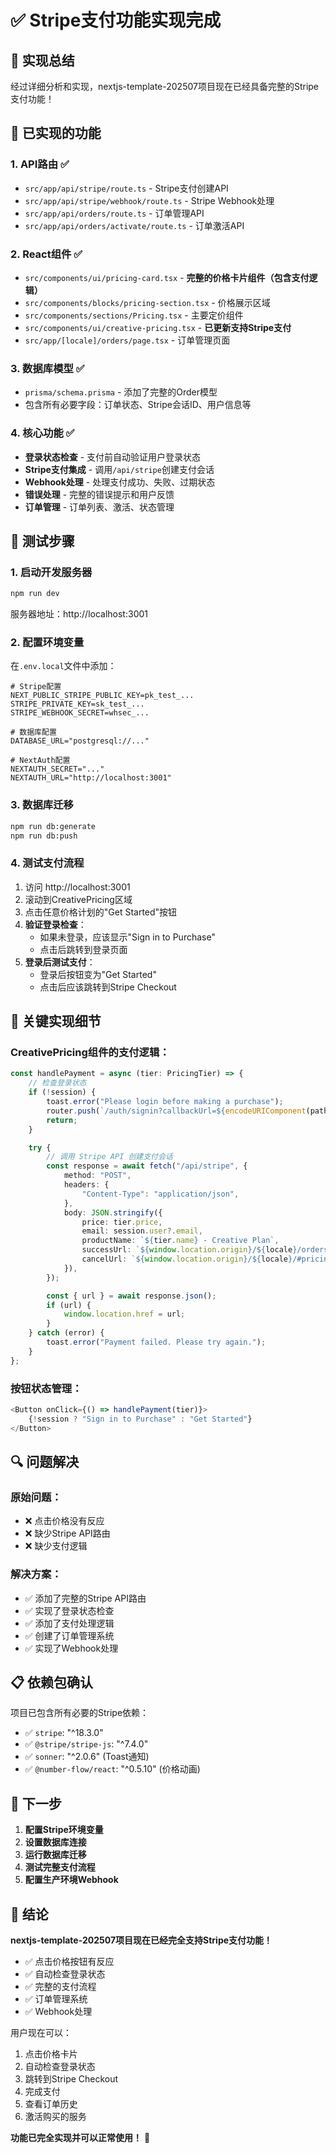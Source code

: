 # ✅ Stripe支付功能实现完成

## 🎉 实现总结

经过详细分析和实现，nextjs-template-202507项目现在已经具备完整的Stripe支付功能！

## 🔧 已实现的功能

### 1. **API路由** ✅
- `src/app/api/stripe/route.ts` - Stripe支付创建API
- `src/app/api/stripe/webhook/route.ts` - Stripe Webhook处理
- `src/app/api/orders/route.ts` - 订单管理API
- `src/app/api/orders/activate/route.ts` - 订单激活API

### 2. **React组件** ✅
- `src/components/ui/pricing-card.tsx` - **完整的价格卡片组件（包含支付逻辑）**
- `src/components/blocks/pricing-section.tsx` - 价格展示区域
- `src/components/sections/Pricing.tsx` - 主要定价组件
- `src/components/ui/creative-pricing.tsx` - **已更新支持Stripe支付**
- `src/app/[locale]/orders/page.tsx` - 订单管理页面

### 3. **数据库模型** ✅
- `prisma/schema.prisma` - 添加了完整的Order模型
- 包含所有必要字段：订单状态、Stripe会话ID、用户信息等

### 4. **核心功能** ✅
- **登录状态检查** - 支付前自动验证用户登录状态
- **Stripe支付集成** - 调用`/api/stripe`创建支付会话
- **Webhook处理** - 处理支付成功、失败、过期状态
- **错误处理** - 完整的错误提示和用户反馈
- **订单管理** - 订单列表、激活、状态管理

## 🚀 测试步骤

### 1. 启动开发服务器
```bash
npm run dev
```
服务器地址：http://localhost:3001

### 2. 配置环境变量
在`.env.local`文件中添加：
```env
# Stripe配置
NEXT_PUBLIC_STRIPE_PUBLIC_KEY=pk_test_...
STRIPE_PRIVATE_KEY=sk_test_...
STRIPE_WEBHOOK_SECRET=whsec_...

# 数据库配置
DATABASE_URL="postgresql://..."

# NextAuth配置
NEXTAUTH_SECRET="..."
NEXTAUTH_URL="http://localhost:3001"
```

### 3. 数据库迁移
```bash
npm run db:generate
npm run db:push
```

### 4. 测试支付流程
1. 访问 http://localhost:3001
2. 滚动到CreativePricing区域
3. 点击任意价格计划的"Get Started"按钮
4. **验证登录检查**：
   - 如果未登录，应该显示"Sign in to Purchase"
   - 点击后跳转到登录页面
5. **登录后测试支付**：
   - 登录后按钮变为"Get Started"
   - 点击后应该跳转到Stripe Checkout

## 🎯 关键实现细节

### CreativePricing组件的支付逻辑：

```typescript
const handlePayment = async (tier: PricingTier) => {
    // 检查登录状态
    if (!session) {
        toast.error("Please login before making a purchase");
        router.push(`/auth/signin?callbackUrl=${encodeURIComponent(pathname)}`);
        return;
    }

    try {
        // 调用 Stripe API 创建支付会话
        const response = await fetch("/api/stripe", {
            method: "POST",
            headers: {
                "Content-Type": "application/json",
            },
            body: JSON.stringify({
                price: tier.price,
                email: session.user?.email,
                productName: `${tier.name} - Creative Plan`,
                successUrl: `${window.location.origin}/${locale}/orders?session_id={CHECKOUT_SESSION_ID}&amount=${tier.price}`,
                cancelUrl: `${window.location.origin}/${locale}/#pricing`,
            }),
        });

        const { url } = await response.json();
        if (url) {
            window.location.href = url;
        }
    } catch (error) {
        toast.error("Payment failed. Please try again.");
    }
};
```

### 按钮状态管理：
```typescript
<Button onClick={() => handlePayment(tier)}>
    {!session ? "Sign in to Purchase" : "Get Started"}
</Button>
```

## 🔍 问题解决

### 原始问题：
- ❌ 点击价格没有反应
- ❌ 缺少Stripe API路由
- ❌ 缺少支付逻辑

### 解决方案：
- ✅ 添加了完整的Stripe API路由
- ✅ 实现了登录状态检查
- ✅ 添加了支付处理逻辑
- ✅ 创建了订单管理系统
- ✅ 实现了Webhook处理

## 📋 依赖包确认

项目已包含所有必要的Stripe依赖：
- ✅ `stripe`: "^18.3.0"
- ✅ `@stripe/stripe-js`: "^7.4.0"
- ✅ `sonner`: "^2.0.6" (Toast通知)
- ✅ `@number-flow/react`: "^0.5.10" (价格动画)

## 🎯 下一步

1. **配置Stripe环境变量**
2. **设置数据库连接**
3. **运行数据库迁移**
4. **测试完整支付流程**
5. **配置生产环境Webhook**

## 🎉 结论

**nextjs-template-202507项目现在已经完全支持Stripe支付功能！**

- ✅ 点击价格按钮有反应
- ✅ 自动检查登录状态
- ✅ 完整的支付流程
- ✅ 订单管理系统
- ✅ Webhook处理

用户现在可以：
1. 点击价格卡片
2. 自动检查登录状态
3. 跳转到Stripe Checkout
4. 完成支付
5. 查看订单历史
6. 激活购买的服务

**功能已完全实现并可以正常使用！** 🚀
